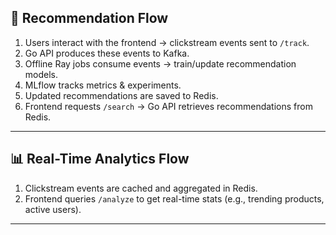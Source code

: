 ## 🧪 **Recommendation Flow**

1. Users interact with the frontend → clickstream events sent to `/track`.
2. Go API produces these events to Kafka.
3. Offline Ray jobs consume events → train/update recommendation models.
4. MLflow tracks metrics & experiments.
5. Updated recommendations are saved to Redis.
6. Frontend requests `/search` → Go API retrieves recommendations from Redis.

---

## 📊 **Real-Time Analytics Flow**

1. Clickstream events are cached and aggregated in Redis.
2. Frontend queries `/analyze` to get real-time stats (e.g., trending products, active users).

---